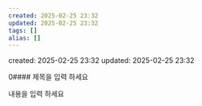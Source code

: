 ```yaml
---
created: 2025-02-25 23:32
updated: 2025-02-25 23:32
tags: []
alias: []
---
```


created: 2025-02-25 23:32
updated: 2025-02-25 23:32

0#### 제목을 입력 하세요

내용을 입력 하세요